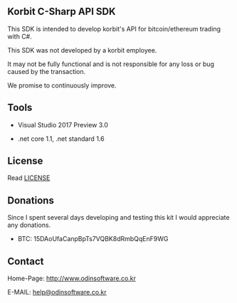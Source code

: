 ## Korbit C-Sharp API SDK

This SDK is intended to develop korbit's API for bitcoin/ethereum trading with C#.

This SDK was not developed by a korbit employee.

It may not be fully functional and is not responsible for any loss or bug caused by the transaction.

We promise to continuously improve.

## Tools

- Visual Studio 2017 Preview 3.0

- .net core 1.1, .net standard 1.6

## License

Read [LICENSE](LICENSE)


## Donations

Since I spent several days developing and testing this kit I would appreciate any donations.

* BTC: 15DAoUfaCanpBpTs7VQBK8dRmbQqEnF9WG


## Contact

Home-Page: http://www.odinsoftware.co.kr

E-MAIL: help@odinsoftware.co.kr
